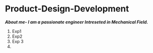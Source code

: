 # Product-Design-Development
  ***About me- I am a passionate engineer Intreseted in Mechanical Field.***
1. Exp1
2. Exp2
3. Exp 3
4. 
 

  
